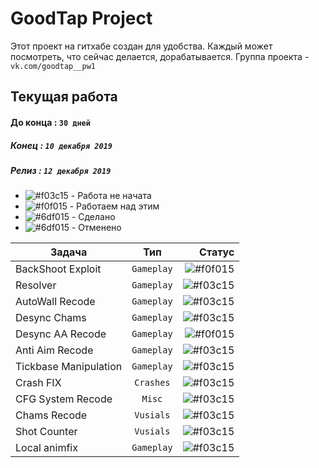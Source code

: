 # GoodTap Project
Этот проект на гитхабе создан для удобства. Каждый может посмотреть, что сейчас делается, дорабатывается.
Группа проекта - `vk.com/goodtap__pw1`  
  
## Текущая работа 
#### До конца : `30 дней`  
##### Конец : `10 декабря 2019`  
##### Релиз : `12 декабря 2019`    
  
- ![#f03c15](http://s1.iconbird.com/ico/0612/vistabasesoftwareicons/w16h161339252558DeleteRed7.png) - Работа не начата
- ![#f0f015](https://cdn4.iconfinder.com/data/icons/6x16-free-application-icons/16/Save.png) - Работаем над этим
- ![#6df015](http://s1.iconbird.com/ico/2013/12/517/w16h161386955471success7.png) - Сделано  
- ![#6df015](http://s1.iconbird.com/ico/0612/prettyoffice/w16h161339405769Cancel16.png) - Отменено

  
    
|    Задача     |         Тип        | Статус |
| ------------- |:------------------:| -----:|
| BackShoot Exploit | `Gameplay`           | ![#f0f015](https://cdn4.iconfinder.com/data/icons/6x16-free-application-icons/16/Save.png) |
| Resolver      | `Gameplay`         | ![#f03c15](https://cdn4.iconfinder.com/data/icons/6x16-free-application-icons/16/Save.png) |
| AutoWall Recode | `Gameplay`           | ![#f03c15](http://s1.iconbird.com/ico/2013/12/517/w16h161386955471success7.png) |
| Desync Chams | `Gameplay`           | ![#f03c15](https://cdn4.iconfinder.com/data/icons/6x16-free-application-icons/16/Save.png) |
| Desync AA Recode | `Gameplay`           | ![#f0f015](https://cdn4.iconfinder.com/data/icons/6x16-free-application-icons/16/Save.png) |
| Anti Aim Recode | `Gameplay`           | ![#f03c15](https://cdn4.iconfinder.com/data/icons/6x16-free-application-icons/16/Save.png) |
| Tickbase Manipulation| `Gameplay`           | ![#f03c15](http://s1.iconbird.com/ico/0612/vistabasesoftwareicons/w16h161339252558DeleteRed7.png) |
| Crash FIX| `Crashes`           | ![#f03c15](http://s1.iconbird.com/ico/0612/vistabasesoftwareicons/w16h161339252558DeleteRed7.png) |
| CFG System Recode| `Misc`           | ![#f03c15](http://s1.iconbird.com/ico/0612/vistabasesoftwareicons/w16h161339252558DeleteRed7.png) |
| Chams Recode| `Vusials`           | ![#f03c15](http://s1.iconbird.com/ico/0612/vistabasesoftwareicons/w16h161339252558DeleteRed7.png) |
| Shot Counter| `Vusials`           | ![#f03c15](http://s1.iconbird.com/ico/0612/vistabasesoftwareicons/w16h161339252558DeleteRed7.png) |
| Local animfix| `Gameplay`           | ![#f03c15](http://s1.iconbird.com/ico/0612/vistabasesoftwareicons/w16h161339252558DeleteRed7.png) |


